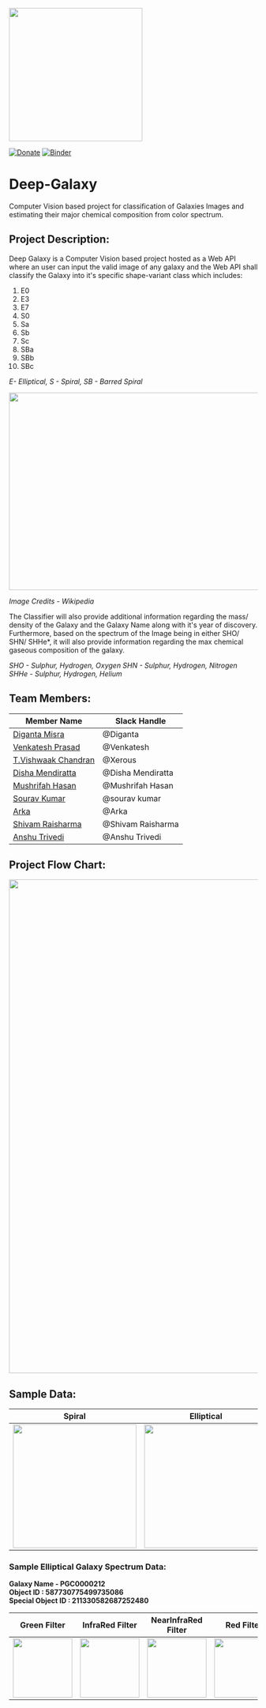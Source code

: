 <p align="left">
  <img width="270" src="https://github.com/digantamisra98/Deep-Galaxy/blob/master/Assets/logo.png">
</p>

[![Donate](https://img.shields.io/badge/License-MIT-brightgreen.svg)](LICENSE)
[![Binder](https://mybinder.org/badge_logo.svg)](https://mybinder.org/v2/gh/digantamisra98/Deep-Galaxy/master)

# Deep-Galaxy

Computer Vision based project for classification of Galaxies Images and estimating their major chemical composition from color spectrum.

## Project Description: 

Deep Galaxy is a Computer Vision based project hosted as a Web API where an user can input the valid image of any galaxy and the Web API shall classify the Galaxy into it's specific shape-variant class which includes: 
1. E0
2. E3
3. E7 
4. S0
5. Sa
6. Sb
7. Sc
8. SBa
9. SBb
10. SBc 

*E- Elliptical, S - Spiral, SB - Barred Spiral*

<div><img src="https://github.com/digantamisra98/Deep-Galaxy/blob/master/Assets/Hubble_sequence_photo.png" width="700" height="400" /></div>

*Image Credits - Wikipedia*

The Classifier will also provide additional information regarding the mass/ density of the Galaxy and the Galaxy Name along with it's year of discovery. Furthermore, based on the spectrum of the Image being in either SHO/ SHN/ SHHe*, it will also provide information regarding the max chemical gaseous composition of the galaxy. 

*SHO - Sulphur, Hydrogen, Oxygen
SHN - Sulphur, Hydrogen, Nitrogen
SHHe - Sulphur, Hydrogen, Helium*

## Team Members: 

|Member Name| Slack Handle|
|---|---|
|[Diganta Misra](https://github.com/digantamisra98)| @Diganta|
|[Venkatesh Prasad](https://github.com/ven-k) | @Venkatesh|
|[T.Vishwaak Chandran](https://github.com/vishwaak) | @Xerous|
|[Disha Mendiratta](https://github.com/dishha) | @Disha Mendiratta|
|[Mushrifah Hasan](https://github.com/Mushrifah) | @Mushrifah Hasan|
|[Sourav Kumar](https://github.com/souravs17031999) | @sourav kumar|
|[Arka](https://github.com/Escanor1996) | @Arka|
| [Shivam Raisharma](https://github.com/ShivamSRS) | @Shivam Raisharma|
|[Anshu Trivedi](https://github.com/AnshuTrivedi) | @Anshu Trivedi|

## Project Flow Chart:

<div style="text-align:center"><img src ="https://github.com/digantamisra98/Deep-Galaxy/blob/master/Assets/flow.png"  width="1000"/></div>

## Sample Data:

|Spiral|Elliptical|
|:---:|:---:|
|<div><img src="https://github.com/digantamisra98/Deep-Galaxy/blob/master/Assets/DeepGalaxy/Elliptical/elliptical.gif" width="250" height="250" /></div>|<div><img src="https://github.com/digantamisra98/Deep-Galaxy/blob/master/Assets/DeepGalaxy/Spiral/spiral.gif" width="250" height="250" /></div>|

### Sample Elliptical Galaxy Spectrum Data:

**Galaxy Name - PGC0000212  
Object ID  : 587730775499735086   
Special Object ID : 211330582687252480**

|Green Filter|InfraRed Filter|NearInfraRed Filter|Red Filter| UV Filter| inRGB|
|:---:|:---:|:---:|:---:|:---:|:---:|
|<div><img src="https://github.com/digantamisra98/Deep-Galaxy/blob/master/Assets/DeepGalaxy/PGC0000212/GreenFilter/pgc0000212_greenFilter.png" width="120" height="120" /></div>|<div><img src="https://github.com/digantamisra98/Deep-Galaxy/blob/master/Assets/DeepGalaxy/PGC0000212/InfraredFilter/pgc0000212_infraredFilter.png" width="120" height="120" /></div>|<div><img src="https://github.com/digantamisra98/Deep-Galaxy/blob/master/Assets/DeepGalaxy/PGC0000212/NearInfraredFilter/pgc0000212_nearInfrared.png" width="120" height="120" /></div>|<div><img src="https://github.com/digantamisra98/Deep-Galaxy/blob/master/Assets/DeepGalaxy/PGC0000212/RedFilter/PGC0000212_redFilter.png" width="120" height="120" /></div>|<div><img src="https://github.com/digantamisra98/Deep-Galaxy/blob/master/Assets/DeepGalaxy/PGC0000212/UVFilter/pgc0000212_UVFilter.png" width="120" height="120" /></div>|<div><img src="https://github.com/digantamisra98/Deep-Galaxy/blob/master/Assets/DeepGalaxy/PGC0000212/inRGB/PGC0000212.png" width="120" height="120" /></div>|


